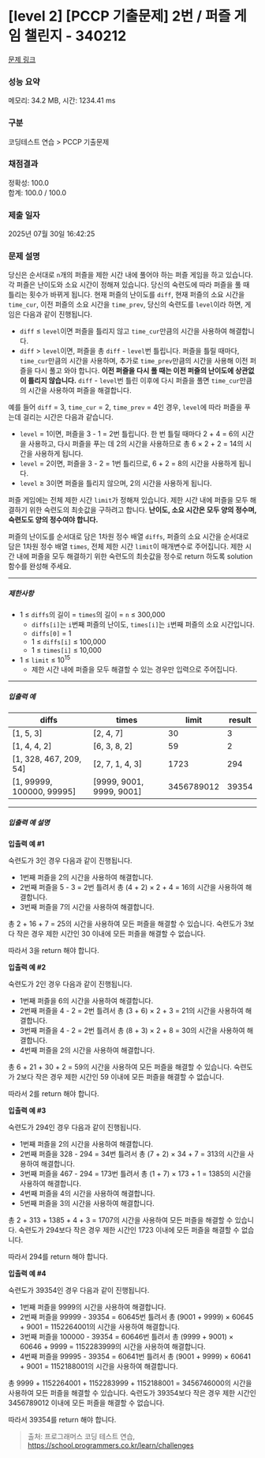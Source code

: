 # [level 2] [PCCP 기출문제] 2번 / 퍼즐 게임 챌린지 - 340212 

[문제 링크](https://school.programmers.co.kr/learn/courses/30/lessons/340212) 

### 성능 요약

메모리: 34.2 MB, 시간: 1234.41 ms

### 구분

코딩테스트 연습 > PCCP 기출문제

### 채점결과

정확성: 100.0<br/>합계: 100.0 / 100.0

### 제출 일자

2025년 07월 30일 16:42:25

### 문제 설명

<p style="user-select: auto !important;">당신은 순서대로 <code style="user-select: auto !important;">n</code>개의 퍼즐을 제한 시간 내에 풀어야 하는 퍼즐 게임을 하고 있습니다. 각 퍼즐은 난이도와 소요 시간이 정해져 있습니다. 당신의 숙련도에 따라 퍼즐을 풀 때 틀리는 횟수가 바뀌게 됩니다. 현재 퍼즐의 난이도를 <code style="user-select: auto !important;">diff</code>, 현재 퍼즐의 소요 시간을 <code style="user-select: auto !important;">time_cur</code>, 이전 퍼즐의 소요 시간을 <code style="user-select: auto !important;">time_prev</code>, 당신의 숙련도를 <code style="user-select: auto !important;">level</code>이라 하면, 게임은 다음과 같이 진행됩니다.</p>

<ul style="user-select: auto !important;">
<li style="user-select: auto !important;"><code style="user-select: auto !important;">diff</code> ≤ <code style="user-select: auto !important;">level</code>이면 퍼즐을 틀리지 않고 <code style="user-select: auto !important;">time_cur</code>만큼의 시간을 사용하여 해결합니다.</li>
<li style="user-select: auto !important;"><code style="user-select: auto !important;">diff</code> &gt; <code style="user-select: auto !important;">level</code>이면, 퍼즐을 총 <code style="user-select: auto !important;">diff</code> - <code style="user-select: auto !important;">level</code>번 틀립니다. 퍼즐을 틀릴 때마다, <code style="user-select: auto !important;">time_cur</code>만큼의 시간을 사용하며, 추가로 <code style="user-select: auto !important;">time_prev</code>만큼의 시간을 사용해 이전 퍼즐을 다시 풀고 와야 합니다. <strong style="user-select: auto !important;">이전 퍼즐을 다시 풀 때는 이전 퍼즐의 난이도에 상관없이 틀리지 않습니다.</strong> <code style="user-select: auto !important;">diff</code> - <code style="user-select: auto !important;">level</code>번 틀린 이후에 다시 퍼즐을 풀면 <code style="user-select: auto !important;">time_cur</code>만큼의 시간을 사용하여 퍼즐을 해결합니다.</li>
</ul>

<p style="user-select: auto !important;">예를 들어 <code style="user-select: auto !important;">diff</code> = 3, <code style="user-select: auto !important;">time_cur</code> = 2, <code style="user-select: auto !important;">time_prev</code> = 4인 경우, <code style="user-select: auto !important;">level</code>에 따라 퍼즐을 푸는데 걸리는 시간은 다음과 같습니다.</p>

<ul style="user-select: auto !important;">
<li style="user-select: auto !important;"><code style="user-select: auto !important;">level</code> = 1이면, 퍼즐을 3 - 1 = 2번 틀립니다. 한 번 틀릴 때마다 2 + 4 = 6의 시간을 사용하고, 다시 퍼즐을 푸는 데 2의 시간을 사용하므로 총 6 × 2 + 2 = 14의 시간을 사용하게 됩니다.</li>
<li style="user-select: auto !important;"><code style="user-select: auto !important;">level</code> = 2이면, 퍼즐을 3 - 2 = 1번 틀리므로, 6 + 2 = 8의 시간을 사용하게 됩니다.</li>
<li style="user-select: auto !important;"><code style="user-select: auto !important;">level</code> ≥ 3이면 퍼즐을 틀리지 않으며, 2의 시간을 사용하게 됩니다.</li>
</ul>

<p style="user-select: auto !important;">퍼즐 게임에는 전체 제한 시간 <code style="user-select: auto !important;">limit</code>가 정해져 있습니다. 제한 시간 내에 퍼즐을 모두 해결하기 위한 숙련도의 최솟값을 구하려고 합니다. <strong style="user-select: auto !important;">난이도, 소요 시간은 모두 양의 정수며, 숙련도도 양의 정수여야 합니다.</strong></p>

<p style="user-select: auto !important;">퍼즐의 난이도를 순서대로 담은 1차원 정수 배열 <code style="user-select: auto !important;">diffs</code>, 퍼즐의 소요 시간을 순서대로 담은 1차원 정수 배열 <code style="user-select: auto !important;">times</code>, 전체 제한 시간 <code style="user-select: auto !important;">limit</code>이 매개변수로 주어집니다. 제한 시간 내에 퍼즐을 모두 해결하기 위한 숙련도의 최솟값을 정수로 return 하도록 solution 함수를 완성해 주세요.</p>

<hr style="user-select: auto !important;">

<h5 style="user-select: auto !important;">제한사항</h5>

<ul style="user-select: auto !important;">
<li style="user-select: auto !important;">1 ≤ <code style="user-select: auto !important;">diffs</code>의 길이 = <code style="user-select: auto !important;">times</code>의 길이 = <code style="user-select: auto !important;">n</code> ≤ 300,000

<ul style="user-select: auto !important;">
<li style="user-select: auto !important;"><code style="user-select: auto !important;">diffs[i]</code>는 <code style="user-select: auto !important;">i</code>번째 퍼즐의 난이도, <code style="user-select: auto !important;">times[i]</code>는 <code style="user-select: auto !important;">i</code>번째 퍼즐의 소요 시간입니다.</li>
<li style="user-select: auto !important;"><code style="user-select: auto !important;">diffs[0]</code> = 1</li>
<li style="user-select: auto !important;">1 ≤ <code style="user-select: auto !important;">diffs[i]</code> ≤ 100,000</li>
<li style="user-select: auto !important;">1 ≤ <code style="user-select: auto !important;">times[i]</code> ≤ 10,000</li>
</ul></li>
<li style="user-select: auto !important;">1 ≤ <code style="user-select: auto !important;">limit</code> ≤ 10<sup style="user-select: auto !important;">15</sup>

<ul style="user-select: auto !important;">
<li style="user-select: auto !important;">제한 시간 내에 퍼즐을 모두 해결할 수 있는 경우만 입력으로 주어집니다.</li>
</ul></li>
</ul>

<hr style="user-select: auto !important;">

<h5 style="user-select: auto !important;">입출력 예</h5>
<table class="table" style="user-select: auto !important;">
        <thead style="user-select: auto !important;"><tr style="user-select: auto !important;">
<th style="user-select: auto !important;">diffs</th>
<th style="user-select: auto !important;">times</th>
<th style="user-select: auto !important;">limit</th>
<th style="user-select: auto !important;">result</th>
</tr>
</thead>
        <tbody style="user-select: auto !important;"><tr style="user-select: auto !important;">
<td style="user-select: auto !important;">[1, 5, 3]</td>
<td style="user-select: auto !important;">[2, 4, 7]</td>
<td style="user-select: auto !important;">30</td>
<td style="user-select: auto !important;">3</td>
</tr>
<tr style="user-select: auto !important;">
<td style="user-select: auto !important;">[1, 4, 4, 2]</td>
<td style="user-select: auto !important;">[6, 3, 8, 2]</td>
<td style="user-select: auto !important;">59</td>
<td style="user-select: auto !important;">2</td>
</tr>
<tr style="user-select: auto !important;">
<td style="user-select: auto !important;">[1, 328, 467, 209, 54]</td>
<td style="user-select: auto !important;">[2, 7, 1, 4, 3]</td>
<td style="user-select: auto !important;">1723</td>
<td style="user-select: auto !important;">294</td>
</tr>
<tr style="user-select: auto !important;">
<td style="user-select: auto !important;">[1, 99999, 100000, 99995]</td>
<td style="user-select: auto !important;">[9999, 9001, 9999, 9001]</td>
<td style="user-select: auto !important;">3456789012</td>
<td style="user-select: auto !important;">39354</td>
</tr>
</tbody>
      </table>
<hr style="user-select: auto !important;">

<h5 style="user-select: auto !important;">입출력 예 설명</h5>

<p style="user-select: auto !important;"><strong style="user-select: auto !important;">입출력 예 #1</strong></p>

<p style="user-select: auto !important;">숙련도가 3인 경우 다음과 같이 진행됩니다.</p>

<ul style="user-select: auto !important;">
<li style="user-select: auto !important;">1번째 퍼즐을 2의 시간을 사용하여 해결합니다.</li>
<li style="user-select: auto !important;">2번째 퍼즐을 5 - 3 = 2번 틀려서 총 (4 + 2) × 2 + 4 = 16의 시간을 사용하여 해결합니다.</li>
<li style="user-select: auto !important;">3번째 퍼즐을 7의 시간을 사용하여 해결합니다.</li>
</ul>

<p style="user-select: auto !important;">총 2 + 16 + 7 = 25의 시간을 사용하여 모든 퍼즐을 해결할 수 있습니다. 숙련도가 3보다 작은 경우 제한 시간인 30 이내에 모든 퍼즐을 해결할 수 없습니다.</p>

<p style="user-select: auto !important;">따라서 3을 return 해야 합니다.</p>

<p style="user-select: auto !important;"><strong style="user-select: auto !important;">입출력 예 #2</strong></p>

<p style="user-select: auto !important;">숙련도가 2인 경우 다음과 같이 진행됩니다.</p>

<ul style="user-select: auto !important;">
<li style="user-select: auto !important;">1번째 퍼즐을 6의 시간을 사용하여 해결합니다.</li>
<li style="user-select: auto !important;">2번째 퍼즐을 4 - 2 = 2번 틀려서 총 (3 + 6) × 2 + 3 = 21의 시간을 사용하여 해결합니다.</li>
<li style="user-select: auto !important;">3번째 퍼즐을 4 - 2 = 2번 틀려서 총 (8 + 3) × 2 + 8 = 30의 시간을 사용하여 해결합니다.</li>
<li style="user-select: auto !important;">4번째 퍼즐을 2의 시간을 사용하여 해결합니다.</li>
</ul>

<p style="user-select: auto !important;">총 6 + 21 + 30 + 2 = 59의 시간을 사용하여 모든 퍼즐을 해결할 수 있습니다. 숙련도가 2보다 작은 경우 제한 시간인 59 이내에 모든 퍼즐을 해결할 수 없습니다.</p>

<p style="user-select: auto !important;">따라서 2를 return 해야 합니다.</p>

<p style="user-select: auto !important;"><strong style="user-select: auto !important;">입출력 예 #3</strong></p>

<p style="user-select: auto !important;">숙련도가 294인 경우 다음과 같이 진행됩니다.</p>

<ul style="user-select: auto !important;">
<li style="user-select: auto !important;">1번째 퍼즐을 2의 시간을 사용하여 해결합니다.</li>
<li style="user-select: auto !important;">2번째 퍼즐을 328 - 294 = 34번 틀려서 총 (7 + 2) × 34 + 7 = 313의 시간을 사용하여 해결합니다.</li>
<li style="user-select: auto !important;">3번째 퍼즐을 467 - 294 = 173번 틀려서 총 (1 + 7) × 173 + 1 = 1385의 시간을 사용하여 해결합니다.</li>
<li style="user-select: auto !important;">4번째 퍼즐을 4의 시간을 사용하여 해결합니다.</li>
<li style="user-select: auto !important;">5번째 퍼즐을 3의 시간을 사용하여 해결합니다.</li>
</ul>

<p style="user-select: auto !important;">총 2 + 313 + 1385 + 4 + 3 = 1707의 시간을 사용하여 모든 퍼즐을 해결할 수 있습니다. 숙련도가 294보다 작은 경우 제한 시간인 1723 이내에 모든 퍼즐을 해결할 수 없습니다.</p>

<p style="user-select: auto !important;">따라서 294를 return 해야 합니다.</p>

<p style="user-select: auto !important;"><strong style="user-select: auto !important;">입출력 예 #4</strong></p>

<p style="user-select: auto !important;">숙련도가 39354인 경우 다음과 같이 진행됩니다.</p>

<ul style="user-select: auto !important;">
<li style="user-select: auto !important;">1번째 퍼즐을 9999의 시간을 사용하여 해결합니다.</li>
<li style="user-select: auto !important;">2번째 퍼즐을 99999 - 39354 = 60645번 틀려서 총 (9001 + 9999) × 60645 + 9001 = 1152264001의 시간을 사용하여 해결합니다.</li>
<li style="user-select: auto !important;">3번째 퍼즐을 100000 - 39354 = 60646번 틀려서 총 (9999 + 9001) × 60646 + 9999 = 1152283999의 시간을 사용하여 해결합니다.</li>
<li style="user-select: auto !important;">4번째 퍼즐을 99995 - 39354 = 60641번 틀려서 총 (9001 + 9999) × 60641 + 9001 = 1152188001의 시간을 사용하여 해결합니다.</li>
</ul>

<p style="user-select: auto !important;">총 9999 + 1152264001 + 1152283999 + 1152188001 = 3456746000의 시간을 사용하여 모든 퍼즐을 해결할 수 있습니다. 숙련도가 39354보다 작은 경우 제한 시간인 3456789012 이내에 모든 퍼즐을 해결할 수 없습니다.</p>

<p style="user-select: auto !important;">따라서 39354를 return 해야 합니다.</p>


> 출처: 프로그래머스 코딩 테스트 연습, https://school.programmers.co.kr/learn/challenges